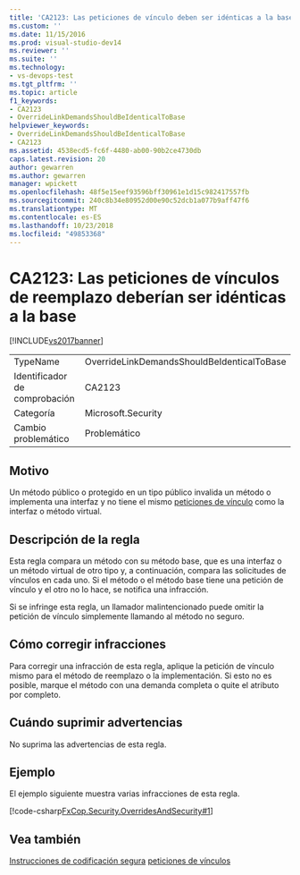 ```yaml
---
title: 'CA2123: Las peticiones de vínculo deben ser idénticas a la base | Microsoft Docs'
ms.custom: ''
ms.date: 11/15/2016
ms.prod: visual-studio-dev14
ms.reviewer: ''
ms.suite: ''
ms.technology:
- vs-devops-test
ms.tgt_pltfrm: ''
ms.topic: article
f1_keywords:
- CA2123
- OverrideLinkDemandsShouldBeIdenticalToBase
helpviewer_keywords:
- OverrideLinkDemandsShouldBeIdenticalToBase
- CA2123
ms.assetid: 4538ecd5-fc6f-4480-ab00-90b2ce4730db
caps.latest.revision: 20
author: gewarren
ms.author: gewarren
manager: wpickett
ms.openlocfilehash: 48f5e15eef93596bff30961e1d15c982417557fb
ms.sourcegitcommit: 240c8b34e80952d00e90c52dcb1a077b9aff47f6
ms.translationtype: MT
ms.contentlocale: es-ES
ms.lasthandoff: 10/23/2018
ms.locfileid: "49853368"
---
```

# <a name="ca2123-override-link-demands-should-be-identical-to-base"></a>CA2123: Las peticiones de vínculos de reemplazo deberían ser idénticas a la base
[!INCLUDE[vs2017banner](../includes/vs2017banner.md)]

|||
|-|-|
|TypeName|OverrideLinkDemandsShouldBeIdenticalToBase|
|Identificador de comprobación|CA2123|
|Categoría|Microsoft.Security|
|Cambio problemático|Problemático|

## <a name="cause"></a>Motivo
 Un método público o protegido en un tipo público invalida un método o implementa una interfaz y no tiene el mismo [peticiones de vínculo](http://msdn.microsoft.com/library/a33fd5f9-2de9-4653-a4f0-d9df25082c4d) como la interfaz o método virtual.

## <a name="rule-description"></a>Descripción de la regla
 Esta regla compara un método con su método base, que es una interfaz o un método virtual de otro tipo y, a continuación, compara las solicitudes de vínculos en cada uno. Si el método o el método base tiene una petición de vínculo y el otro no lo hace, se notifica una infracción.

 Si se infringe esta regla, un llamador malintencionado puede omitir la petición de vínculo simplemente llamando al método no seguro.

## <a name="how-to-fix-violations"></a>Cómo corregir infracciones
 Para corregir una infracción de esta regla, aplique la petición de vínculo mismo para el método de reemplazo o la implementación. Si esto no es posible, marque el método con una demanda completa o quite el atributo por completo.

## <a name="when-to-suppress-warnings"></a>Cuándo suprimir advertencias
 No suprima las advertencias de esta regla.

## <a name="example"></a>Ejemplo
 El ejemplo siguiente muestra varias infracciones de esta regla.

 [!code-csharp[FxCop.Security.OverridesAndSecurity#1](../snippets/csharp/VS_Snippets_CodeAnalysis/FxCop.Security.OverridesAndSecurity/cs/FxCop.Security.OverridesAndSecurity.cs#1)]

## <a name="see-also"></a>Vea también
 [Instrucciones de codificación segura](http://msdn.microsoft.com/library/4f882d94-262b-4494-b0a6-ba9ba1f5f177) [peticiones de vínculos](http://msdn.microsoft.com/library/a33fd5f9-2de9-4653-a4f0-d9df25082c4d)




